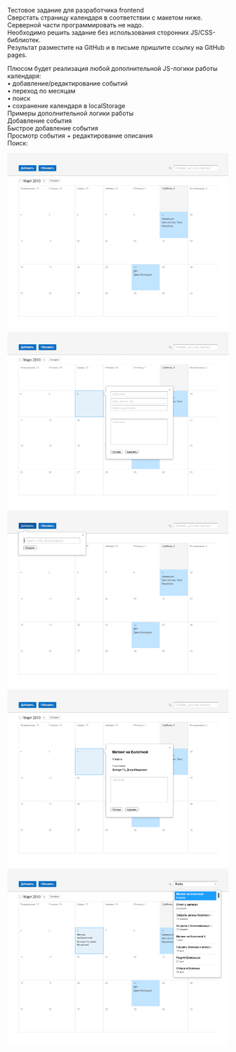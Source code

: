 Тестовое задание для разработчика frontend</br>
Сверстать страницу календаря в соответствии с макетом ниже.</br>
Серверной части программировать не надо.</br>
Необходимо решить задание без использования сторонних JS/CSS-библиотек.</br>
Результат разместите на GitHub и в письме пришлите ссылку на GitHub pages.</br>
 
Плюсом будет реализация любой дополнительной JS-логики работы календаря:</br>
•	добавление/редактирование событий</br>
•	переход по месяцам</br>
•	поиск</br>
•	сохранение календаря в localStorage</br>
Примеры дополнительной логики работы</br>
Добавление события  </br>
Быстрое добавление события  </br>
Просмотр события + редактирование описания  </br>
Поиск:  </br>

![Скриншот]( https://github.com/Neremeev/for-frontend/blob/master/docs/test/test12/test1.png)
![Скриншот]( https://github.com/Neremeev/for-frontend/blob/master/docs/test/test12/test2.png)
![Скриншот]( https://github.com/Neremeev/for-frontend/blob/master/docs/test/test12/test3.png)
![Скриншот]( https://github.com/Neremeev/for-frontend/blob/master/docs/test/test12/test4.png)
![Скриншот]( https://github.com/Neremeev/for-frontend/blob/master/docs/test/test12/test5.png)


